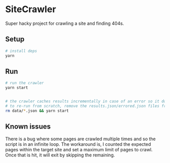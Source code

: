 # SiteCrawler

Super hacky project for crawling a site and finding 404s.

## Setup

```sh
# install deps
yarn
```

## Run

```sh
# run the crawler
yarn start


# the crawler caches results incrementally in case of an error so it doesn't have to start from scratch each time
# to re-run from scratch, remove the results.json/errored.json files from `data`
rm data/*.json && yarn start
```

## Known issues

There is a bug where some pages are crawled multiple times and so the script is in an infinite loop.
The workaround is, I counted the expected pages within the target site and set a maximum limit
of pages to crawl. Once that is hit, it will exit by skipping the remaining.